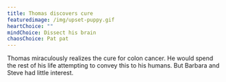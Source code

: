 ```yaml
---
title: Thomas discovers cure
featuredimage: /img/upset-puppy.gif
heartChoice: ""
mindChoice: Dissect his brain
chaosChoice: Pat pat
---
```

Thomas miraculously realizes the cure for colon cancer.  He would spend the rest of his life attempting to convey this to his humans.  But Barbara and Steve had little interest.